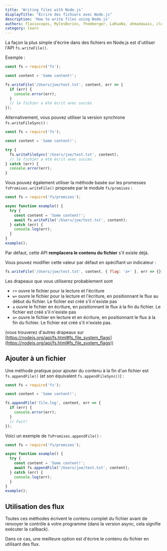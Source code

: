 ```yaml
---
title: 'Writing files with Node.js'
displayTitle: "Écrire des fichiers avec Node.js"
description: 'How to write files using Node.js'
authors: flaviocopes, MylesBorins, fhemberger, LaRuaNa, ahmadawais, clean99, AugustinMauroy
category: learn
---
```


La façon la plus simple d'écrire dans des fichiers en Node.js est d'utiliser l'API `fs.writeFile()`.

Exemple :

```js
const fs = require('fs');

const content = 'Some content!';

fs.writeFile('/Users/joe/test.txt', content, err => {
  if (err) {
    console.error(err);
  }
  // le fichier a été écrit avec succès
});
```

Alternativement, vous pouvez utiliser la version synchrone `fs.writeFileSync()` :

```js
const fs = require('fs');

const content = 'Some content!';

try {
  fs.writeFileSync('/Users/joe/test.txt', content);
  // le fichier a été écrit avec succès
} catch (err) {
  console.error(err);
}
```

Vous pouvez également utiliser la méthode basée sur les promesses `fsPromises.writeFile()` proposée par le module `fs/promises` :

```js
const fs = require('fs/promises');

async function example() {
  try {
    const content = 'Some content!';
    await fs.writeFile('/Users/joe/test.txt', content);
  } catch (err) {
    console.log(err);
  }
}
example();
```

Par défaut, cette API **remplacera le contenu du fichier** s'il existe déjà.

Vous pouvez modifier cette valeur par défaut en spécifiant un indicateur :

```js
fs.writeFile('/Users/joe/test.txt', content, { flag: 'a+' }, err => {});
```

Les drapeaux que vous utiliserez probablement sont

* `r+` ouvre le fichier pour la lecture et l'écriture
* `w+` ouvre le fichier pour la lecture et l'écriture, en positionnant le flux au début du fichier. Le fichier est créé s'il n'existe pas
* `a` ouvre le fichier en écriture, en positionnant le flux à la fin du fichier. Le fichier est créé s'il n'existe pas
* `a+` ouvre le fichier en lecture et en écriture, en positionnant le flux à la fin du fichier. Le fichier est créé s'il n'existe pas.

(vous trouverez d'autres drapeaux sur [https://nodejs.org/api/fs.html#fs_file_system_flags](https://nodejs.org/api/fs.html#fs_file_system_flags))

## Ajouter à un fichier

Une méthode pratique pour ajouter du contenu à la fin d'un fichier est `fs.appendFile()` (et son équivalent `fs.appendFileSync()`) :

```js
const fs = require('fs');

const content = 'Some content!';

fs.appendFile('file.log', content, err => {
  if (err) {
    console.error(err);
  }
  // Fait!
});
```

Voici un exemple de `fsPromises.appendFile()` :

```js
const fs = require('fs/promises');

async function example() {
  try {
    const content = 'Some content!';
    await fs.appendFile('/Users/joe/test.txt', content);
  } catch (err) {
    console.log(err);
  }
}
example();
```

## Utilisation des flux

Toutes ces méthodes écrivent le contenu complet du fichier avant de renvoyer le contrôle à votre programme (dans la version async, cela signifie exécuter la callback).

Dans ce cas, une meilleure option est d'écrire le contenu du fichier en utilisant des flux.
